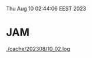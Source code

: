 Thu Aug 10 02:44:06 EEST 2023
# JAM
<a href='./cache/202308/10_02.log'>./cache/202308/10_02.log</a>
